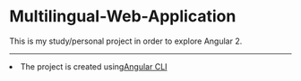 # Multilingual-Web-Application

This is my study/personal project in order to explore Angular 2.

<hr>
<li> The project is created using<a href ="https://github.com/angular/angular-cli">Angular CLI</a> </li>
